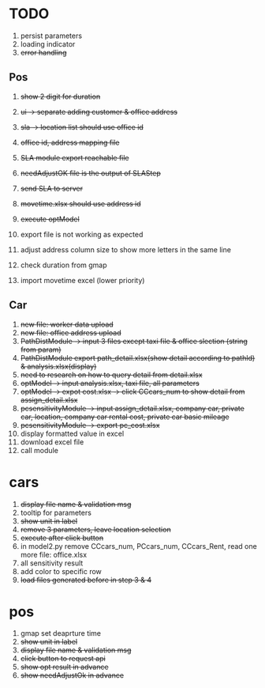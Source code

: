 # TODO
1. persist parameters
1. loading indicator
1. ~~error handling~~


## Pos
1. ~~show 2 digit for duration~~
1. ~~ui -> separate adding customer & office address~~
1. ~~sla -> location list should use office id~~
1. ~~office id, address mapping file~~
1. ~~SLA module export reachable file~~
1. ~~needAdjustOK file is the output of SLAStep~~
1. ~~send SLA to server~~
1. ~~movetime.xlsx should use address id~~
1. ~~execute optModel~~
1. export file is not working as expected
1. adjust address column size to show more letters in the same line

1. check duration from gmap
1. import movetime excel (lower priority)


## Car
1. ~~new file: worker data upload~~
1. ~~new file: office address upload~~
1. ~~PathDistModule -> input 3 files except taxi file & office slection (string from param)~~
1. ~~PathDistModule export path_detail.xlsx(show detail according to pathId) & analysis.xlsx(display)~~
1. ~~need to research on how to query detail from detail.xlsx~~
1. ~~optModel -> input analysis.xlsx, taxi file, all parameters~~
1. ~~optModel -> expot cost.xlsx -> click CCcars_num to show detail from assign_detail.xlsx~~
1. ~~pcsensitivityModule -> input assign_detail.xlsx, company car, private car, location, company car rental cost, private car basic mileage~~
1. ~~pcsensitivityModule -> export pc_cost.xlsx~~
1. display formatted value in excel
1. download excel file
1. call module

# cars
1. ~~display file name & validation msg~~
1. tooltip for parameters
1. ~~show unit in label~~
1. ~~remove 3 parameters, leave location selection~~
1. ~~execute after click button~~
1. in model2.py remove CCcars_num, PCcars_num, CCcars_Rent, read one more file: office.xlsx
1. all sensitivity result
1. add color to specific row
1. ~~load files generated before in step 3 & 4~~

# pos
1. gmap set deaprture time
1. ~~show unit in label~~
1. ~~display file name & validation msg~~
1. ~~click button to request api~~
1. ~~show opt result in advance~~
1. ~~show needAdjustOk in advance~~